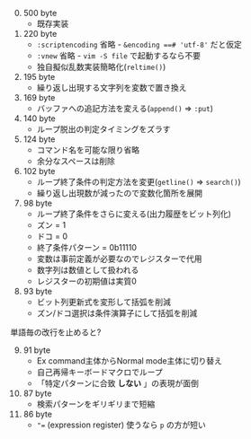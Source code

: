 0. 500 byte
    * 既存実装
1. 220 byte
    * `:scriptencoding` 省略 - `&encoding ==# 'utf-8'` だと仮定
    * `:vnew` 省略 - `vim -S file` で起動するなら不要
    * 独自擬似乱数実装簡略化(`reltime()`)
2. 195 byte
    * 繰り返し出現する文字列を変数で置き換え
3. 169 byte
    * バッファへの追記方法を変える(`append()` => `:put`)
4. 140 byte
    * ループ脱出の判定タイミングをズラす
5. 124 byte
    * コマンド名を可能な限り省略
    * 余分なスペースは削除
6. 102 byte
    * ループ終了条件の判定方法を変更(`getline()` => `search()`)
    * 繰り返し出現数が減ったので変数化箇所を展開
7. 98 byte
    * ループ終了条件をさらに変える(出力履歴をビット列化)
    * ズン = 1
    * ドコ = 0
    * 終了条件パターン = 0b11110
    * 変数は事前定義が必要なのでレジスターで代用
    * 数字列は数値として扱われる
    * レジスターの初期値は実質0
8. 93 byte
    * ビット列更新式を変形して括弧を削減
    * ズン/ドコ選択は条件演算子にして括弧を削減

単語毎の改行を止めると?

9. 91 byte
    * Ex command主体からNormal mode主体に切り替え
    * 自己再帰キーボードマクロでループ
    * 「特定パターンに合致 **しない** 」の表現が面倒
10. 87 byte
    * 検索パターンをギリギリまで短縮
11. 86 byte
    * `"=` (expression register) 使うなら `p` の方が短い
